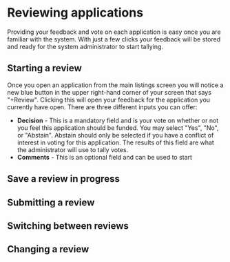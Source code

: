 # Reviewing applications

Providing your feedback and vote on each application is easy once you are familiar with the system. With just a few clicks your feedback will be stored and ready for the system administrator to start tallying.      

## Starting a review

Once you open an application from the main listings screen you will notice a new blue button in the upper right-hand corner of your screen that says "+Review". Clicking this will open your feedback for the application you currently have open. There are three different inputs you can offer:

* **Decision** - This is a mandatory field and is your vote on whether or not you feel this application should be funded. You may select "Yes", "No", or "Abstain". Abstain should only be selected if you have a conflict of interest in voting for this application. The results of this field are what the administrator will use to tally votes. 
* **Comments** - This is an optional field and can be used to start   

## Save a review in progress

## Submitting a review

## Switching between reviews

## Changing a review

